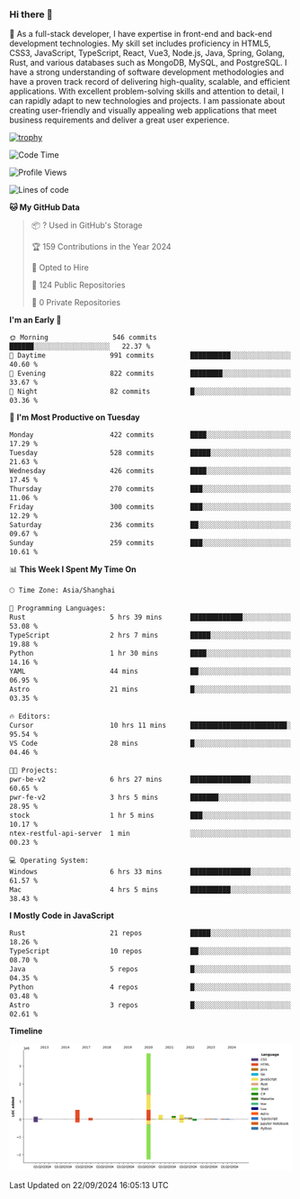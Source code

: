 ### Hi there 👋

🌱 As a full-stack developer, I have expertise in front-end and back-end development technologies. My skill set includes proficiency in HTML5, CSS3, JavaScript, TypeScript, React, Vue3, Node.js, Java, Spring, Golang, Rust, and various databases such as MongoDB, MySQL, and PostgreSQL. I have a strong understanding of software development methodologies and have a proven track record of delivering high-quality, scalable, and efficient applications. With excellent problem-solving skills and attention to detail, I can rapidly adapt to new technologies and projects. I am passionate about creating user-friendly and visually appealing web applications that meet business requirements and deliver a great user experience.

[![trophy](https://github-profile-trophy.vercel.app/?username=elton&rank=SECRET,SSS,SS,S,AAA,AA,A&theme=onedark&no-frame=true&margin-w=10)](https://github.com/ryo-ma/github-profile-trophy)

<!--START_SECTION:waka-->
![Code Time](http://img.shields.io/badge/Code%20Time-1%2C414%20hrs%2020%20mins-blue)

![Profile Views](http://img.shields.io/badge/Profile%20Views-0-blue)

![Lines of code](https://img.shields.io/badge/From%20Hello%20World%20I%27ve%20Written-5.6%20million%20lines%20of%20code-blue)

**🐱 My GitHub Data** 

> 📦 ? Used in GitHub's Storage 
 > 
> 🏆 159 Contributions in the Year 2024
 > 
> 💼 Opted to Hire
 > 
> 📜 124 Public Repositories 
 > 
> 🔑 0 Private Repositories 
 > 
**I'm an Early 🐤** 

```text
🌞 Morning                546 commits         ██████░░░░░░░░░░░░░░░░░░░   22.37 % 
🌆 Daytime                991 commits         ██████████░░░░░░░░░░░░░░░   40.60 % 
🌃 Evening                822 commits         ████████░░░░░░░░░░░░░░░░░   33.67 % 
🌙 Night                  82 commits          █░░░░░░░░░░░░░░░░░░░░░░░░   03.36 % 
```
📅 **I'm Most Productive on Tuesday** 

```text
Monday                   422 commits         ████░░░░░░░░░░░░░░░░░░░░░   17.29 % 
Tuesday                  528 commits         █████░░░░░░░░░░░░░░░░░░░░   21.63 % 
Wednesday                426 commits         ████░░░░░░░░░░░░░░░░░░░░░   17.45 % 
Thursday                 270 commits         ███░░░░░░░░░░░░░░░░░░░░░░   11.06 % 
Friday                   300 commits         ███░░░░░░░░░░░░░░░░░░░░░░   12.29 % 
Saturday                 236 commits         ██░░░░░░░░░░░░░░░░░░░░░░░   09.67 % 
Sunday                   259 commits         ███░░░░░░░░░░░░░░░░░░░░░░   10.61 % 
```


📊 **This Week I Spent My Time On** 

```text
🕑︎ Time Zone: Asia/Shanghai

💬 Programming Languages: 
Rust                     5 hrs 39 mins       █████████████░░░░░░░░░░░░   53.08 % 
TypeScript               2 hrs 7 mins        █████░░░░░░░░░░░░░░░░░░░░   19.88 % 
Python                   1 hr 30 mins        ████░░░░░░░░░░░░░░░░░░░░░   14.16 % 
YAML                     44 mins             ██░░░░░░░░░░░░░░░░░░░░░░░   06.95 % 
Astro                    21 mins             █░░░░░░░░░░░░░░░░░░░░░░░░   03.35 % 

🔥 Editors: 
Cursor                   10 hrs 11 mins      ████████████████████████░   95.54 % 
VS Code                  28 mins             █░░░░░░░░░░░░░░░░░░░░░░░░   04.46 % 

🐱‍💻 Projects: 
pwr-be-v2                6 hrs 27 mins       ███████████████░░░░░░░░░░   60.65 % 
pwr-fe-v2                3 hrs 5 mins        ███████░░░░░░░░░░░░░░░░░░   28.95 % 
stock                    1 hr 5 mins         ███░░░░░░░░░░░░░░░░░░░░░░   10.17 % 
ntex-restful-api-server  1 min               ░░░░░░░░░░░░░░░░░░░░░░░░░   00.23 % 

💻 Operating System: 
Windows                  6 hrs 33 mins       ███████████████░░░░░░░░░░   61.57 % 
Mac                      4 hrs 5 mins        ██████████░░░░░░░░░░░░░░░   38.43 % 
```

**I Mostly Code in JavaScript** 

```text
Rust                     21 repos            █████░░░░░░░░░░░░░░░░░░░░   18.26 % 
TypeScript               10 repos            ██░░░░░░░░░░░░░░░░░░░░░░░   08.70 % 
Java                     5 repos             █░░░░░░░░░░░░░░░░░░░░░░░░   04.35 % 
Python                   4 repos             █░░░░░░░░░░░░░░░░░░░░░░░░   03.48 % 
Astro                    3 repos             █░░░░░░░░░░░░░░░░░░░░░░░░   02.61 % 
```



**Timeline**

![Lines of Code chart](https://raw.githubusercontent.com/elton/elton/main/assets/bar_graph.png)


 Last Updated on 22/09/2024 16:05:13 UTC
<!--END_SECTION:waka-->

<!--
**elton/elton** is a ✨ _special_ ✨ repository because its `README.md` (this file) appears on your GitHub profile.

Here are some ideas to get you started:

- 🔭 I’m currently working on ...
- 🌱 I’m currently learning ...
- 👯 I’m looking to collaborate on ...
- 🤔 I’m looking for help with ...
- 💬 Ask me about ...
- 📫 How to reach me: ...
- 😄 Pronouns: ...
- ⚡ Fun fact: ...
-->
